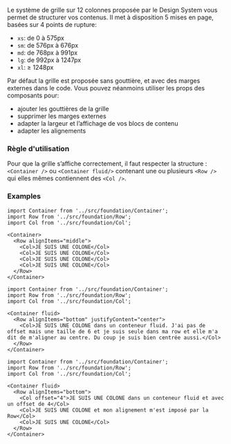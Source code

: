 Le système de grille sur 12 colonnes proposée par le Design System vous permet de structurer vos contenus. Il met à disposition 5 mises en page, basées sur 4 points de rupture:
  - `xs`: de 0 à 575px
  - `sm`: de 576px à 676px
  - `md`: de 768px à 991px
  - `lg`: de 992px à 1247px
  - `xl`: ≥ 1248px

Par défaut la grille est proposée sans gouttière, et avec des marges externes dans le code. Vous pouvez néanmoins utiliser les props des composants pour:
  - ajouter les gouttières de la grille  
  - supprimer les marges externes
  - adapter la largeur et l’affichage de vos blocs de contenu
  - adapter les alignements

### Règle d'utilisation

Pour que la grille s’affiche correctement, il faut respecter la structure : `<Container />` ou `<Container fluid/>` contenant une ou plusieurs `<Row />` qui elles mêmes contiennent des `<Col />`.

### Examples

```
import Container from '../src/foundation/Container';
import Row from '../src/foundation/Row';
import Col from '../src/foundation/Col';

<Container>
  <Row alignItems="middle">
    <Col>JE SUIS UNE COLONE</Col>
    <Col>JE SUIS UNE COLONE</Col>
    <Col>JE SUIS UNE COLONE</Col>
    <Col>JE SUIS UNE COLONE</Col>
  </Row>
</Container>

```

```
import Container from '../src/foundation/Container';
import Row from '../src/foundation/Row';
import Col from '../src/foundation/Col';

<Container fluid>
  <Row alignItems="bottom" justifyContent="center">
    <Col>JE SUIS UNE COLONE dans un conteneur fluid. J'ai pas de offset mais une taille de 6 et je suis seule dans ma row et elle m'a dit de m'aligner au centre. Du coup je suis bien centrée aussi.</Col>
  </Row>
</Container>
```

```
import Container from '../src/foundation/Container';
import Row from '../src/foundation/Row';
import Col from '../src/foundation/Col';

<Container fluid>
  <Row alignItems="bottom">
    <Col offset="4">JE SUIS UNE COLONE dans un conteneur fluid et avec un offset de 4</Col>
    <Col>JE SUIS UNE COLONE et mon alignement m'est imposé par la Row</Col>
    <Col>JE SUIS UNE COLONE</Col>
  </Row>
</Container>
```
